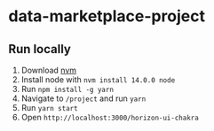 # data-marketplace-project

## Run locally

1. Download [nvm](https://github.com/creationix/nvm)
2. Install node with `nvm install 14.0.0 node`
3. Run `npm install -g yarn`
4. Navigate to `/project` and run `yarn`
5. Run `yarn start`
6. Open `http://localhost:3000/horizon-ui-chakra`